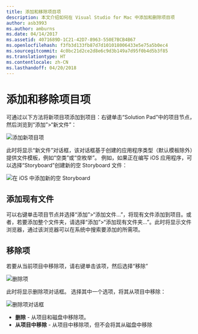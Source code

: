 ```yaml
---
title: 添加和移除项目项
description: 本文介绍如何在 Visual Studio for Mac 中添加和删除项目项
author: asb3993
ms.author: amburns
ms.date: 04/14/2017
ms.assetid: 4071689D-1C21-42D7-8963-550E7BCB4B67
ms.openlocfilehash: f3fb3d133fb87d7d101018006433e5e75a5b0ec4
ms.sourcegitcommit: 4c0bc21d2ce2d8e6c9d3b149a7d95f0b4d5b3f85
ms.translationtype: HT
ms.contentlocale: zh-CN
ms.lasthandoff: 04/20/2018
---
```

# <a name="adding-and-removing-project-items"></a>添加和移除项目项

可通过以下方法将新项目项添加到项目：右键单击“Solution Pad”中的项目节点，然后浏览到“添加”>“新文件”：

![添加新项目项](media/add-and-remove-project-items-image1.png)

此时将显示“新文件”对话框，该对话框基于创建的应用程序类型（默认模板除外）提供文件模板，例如“空类”或“空枚举”。 例如，如果正在编写 iOS 应用程序，可以选择“Storyboard”创建新的空 Storyboard 文件：

![在 iOS 中添加新的空 Storyboard](media/add-and-remove-project-items-image2.png)

## <a name="adding-existing-files"></a>添加现有文件

可以右键单击项目节点并选择“添加”>“添加文件...”，将现有文件添加到项目。或者，若要添加整个文件夹，请选择“添加”>“添加现有文件夹...”。此时将显示文件浏览器，通过该浏览器可以在系统中搜索要添加的所需项。


## <a name="removing-items"></a>移除项

若要从当前项目中移除项，请右键单击该项，然后选择“移除”

![删除项](media/add-and-remove-project-items-image3.png)

此时将显示删除项对话框。 选择其中一个选项，将其从项目中移除：

![删除项对话框](media/add-and-remove-project-items-image4.png)

* **删除** - 从项目和磁盘中移除项。
* **从项目中移除** - 从项目中移除项，但不会将其从磁盘中移除 